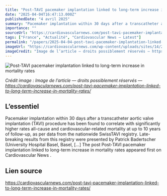 ```yaml
---
title: "Post-TAVI pacemaker implantation linked to long-term increase in mortality rates"
date: "2025-04-04T16:47:13.000Z"
publishedDate: "4 avril 2025"
summary: "Pacemaker implantation within 30 days after a transcatheter aortic valve implantation (TAVI) procedure has been found to correlate with significantly higher rates all-cause and cardiovascular-related mortality at up to 10 years of follow-up, as per data from the nationwide SwissTAVI registry. Late-breaking results from this registry were presented by Patrick Badertscher (University Hospital Basel, Basel, [&#8230;] The post Post-TAVI pacemaker implantation linked to long-term increase in mortality rates appeared first on Cardiovascular News ."
importance: ""
sourceUrl: "https://cardiovascularnews.com/post-tavi-pacemaker-implantation-linked-to-long-term-increase-in-mortality-rates/"
tags: ["France", "Actualité", "Cardiovascular News — Latest"]
permalink: "/papers/2025-04-04-post-tavi-pacemaker-implantation-linked-to-long-term-increase-in-mortality-rates"
imageUrl: "https://cardiovascularnews.com/wp-content/uploads/sites/14/2025/04/SwissTAVI-pic-EHRA-featured.jpg"
imageCredit: "Image de l’article — droits possiblement réservés — https://cardiovascularnews.com/post-tavi-pacemaker-implantation-linked-to-long-term-increase-in-mortality-rates/"
---
```


![Post-TAVI pacemaker implantation linked to long-term increase in mortality rates](https://cardiovascularnews.com/wp-content/uploads/sites/14/2025/04/SwissTAVI-pic-EHRA-featured.jpg)

*Crédit image : Image de l’article — droits possiblement réservés — https://cardiovascularnews.com/post-tavi-pacemaker-implantation-linked-to-long-term-increase-in-mortality-rates/*

## L’essentiel

Pacemaker implantation within 30 days after a transcatheter aortic valve implantation (TAVI) procedure has been found to correlate with significantly higher rates all-cause and cardiovascular-related mortality at up to 10 years of follow-up, as per data from the nationwide SwissTAVI registry. Late-breaking results from this registry were presented by Patrick Badertscher (University Hospital Basel, Basel, [&#8230;] The post Post-TAVI pacemaker implantation linked to long-term increase in mortality rates appeared first on Cardiovascular News .

## Lien source

https://cardiovascularnews.com/post-tavi-pacemaker-implantation-linked-to-long-term-increase-in-mortality-rates/
